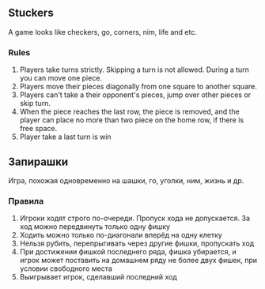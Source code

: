 ## Stuckers
A game looks like checkers, go, corners, nim, life and etc.

### Rules

1. Players take turns strictly. Skipping a turn is not allowed. During a turn you can move one piece.
2. Players move their pieces diagonally from one square to another square.
3. Players can't take a their opponent's pieces, jump over other pieces or skip turn.
4. When the piece reaches the last row, the piece is removed, and the player can place no more than two piece on the home row, if there is free space.
5. Player take a last turn is win



## Запирашки

Игра, похожая одновременно на шашки, го, уголки, ним, жизнь и др.

### Правила

1. Игроки ходят строго по-очереди. Пропуск хода не допускается. За ход можно передвинуть только одну фишку
2. Ходить можно только по-диагонали вперёд на одну клетку
4. Нельзя рубить, перепрыгивать через другие фишки, пропускать ход
5. При достижении фишкой последнего ряда, фишка убирается, и игрок может поставить на домашнем ряду не более двух фишек, при условии свободного места
6. Выигрывает игрок, сделавший последний ход 